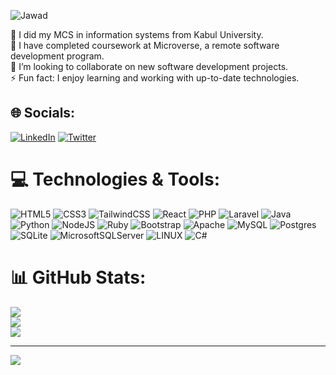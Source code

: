 ![Jawad](https://github.com/MozamelJawad/MozamelJawad/assets/14952154/7c2fd8c4-8627-4552-ae94-60ab49929e94)


<!--
### Hi there, **I'm Mozamel Jawad** 👋
#### A Certified Full-stack Web Developer
-->

🔭 I did my MCS in information systems from Kabul University. <br> 
🌱 I have completed coursework at Microverse, a remote software development program.<br>
👯 I’m looking to collaborate on new software development projects. <br>
⚡ Fun fact: I enjoy learning and working with up-to-date technologies.

## 🌐 Socials:
[![LinkedIn](https://img.shields.io/badge/LinkedIn-%230077B5.svg?logo=linkedin&logoColor=white)](https:https://www.linkedin.com/in/mozamel-jawad/) [![Twitter](https://img.shields.io/badge/Twitter-%231DA1F2.svg?logo=Twitter&logoColor=white)](https://twitter.com/mozameljawad) 

# 💻 Technologies & Tools:
![HTML5](https://img.shields.io/badge/html5-%23E34F26.svg?style=flat-square&logo=html5&logoColor=white) ![CSS3](https://img.shields.io/badge/css3-%231572B6.svg?style=flat-square&logo=css3&logoColor=white) ![TailwindCSS](https://img.shields.io/badge/tailwindcss-%2338B2AC.svg?style=flat-square&logo=tailwind-css&logoColor=white) ![React](https://img.shields.io/badge/react-%2320232a.svg?style=flat-square&logo=react&logoColor=%2361DAFB) ![PHP](https://img.shields.io/badge/php-%23777BB4.svg?style=flat-square&logo=php&logoColor=white) ![Laravel](https://img.shields.io/badge/laravel-%23FF2D20.svg?style=flat-square&logo=laravel&logoColor=white) ![Java](https://img.shields.io/badge/java-%23ED8B00.svg?style=flat-square&logo=java&logoColor=white) ![Python](https://img.shields.io/badge/python-3670A0?style=flat-square&logo=python&logoColor=ffdd54) ![NodeJS](https://img.shields.io/badge/node.js-6DA55F?style=flat-square&logo=node.js&logoColor=white) ![Ruby](https://img.shields.io/badge/ruby-%23CC342D.svg?style=flat-square&logo=ruby&logoColor=white) ![Bootstrap](https://img.shields.io/badge/bootstrap-%23563D7C.svg?style=flat-square&logo=bootstrap&logoColor=white) ![Apache](https://img.shields.io/badge/apache-%23D42029.svg?style=flat-square&logo=apache&logoColor=white) ![MySQL](https://img.shields.io/badge/mysql-%2300f.svg?style=flat-square&logo=mysql&logoColor=white) ![Postgres](https://img.shields.io/badge/postgres-%23316192.svg?style=flat-square&logo=postgresql&logoColor=white) ![SQLite](https://img.shields.io/badge/sqlite-%2307405e.svg?style=flat-square&logo=sqlite&logoColor=white) ![MicrosoftSQLServer](https://img.shields.io/badge/Microsoft%20SQL%20Sever-CC2927?style=flat-square&logo=microsoft%20sql%20server&logoColor=white) ![LINUX](https://img.shields.io/badge/Linux-FCC624?style=flat-square&logo=linux&logoColor=black) ![C#](https://img.shields.io/badge/c%23-%23239120.svg?style=flat-square&logo=c-sharp&logoColor=white)

# 📊 GitHub Stats:
![](https://github-readme-stats.vercel.app/api?username=MozamelJawad&theme=radical&hide_border=false&include_all_commits=true&count_private=false)<br/>
![](https://github-readme-streak-stats.herokuapp.com/?user=MozamelJawad&theme=radical&hide_border=false)<br/>
![](https://github-readme-stats.vercel.app/api/top-langs/?username=MozamelJawad&theme=radical&hide_border=false&include_all_commits=true&count_private=false&layout=compact)

---
[![](https://visitcount.itsvg.in/api?id=MozamelJawad&icon=0&color=0)](https://visitcount.itsvg.in)

<!-- Proudly created with GPRM ( https://gprm.itsvg.in ) -->
